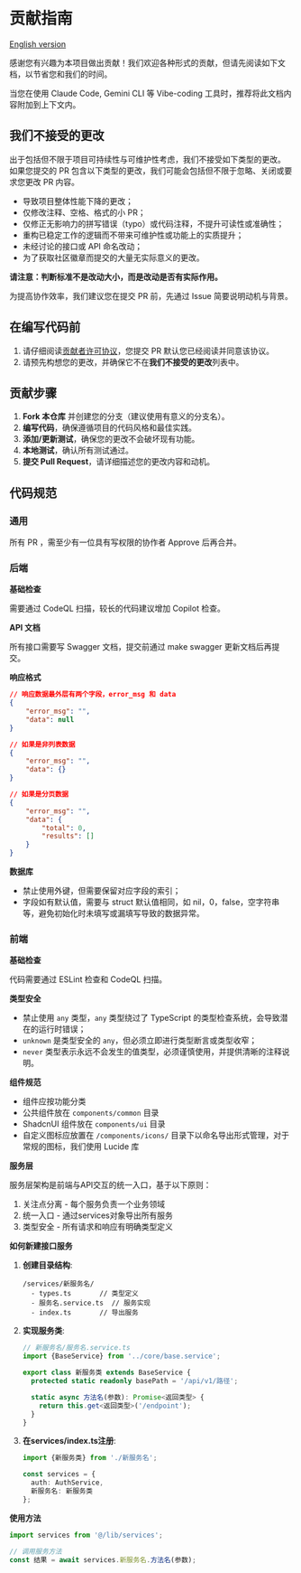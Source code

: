 # 贡献指南

[English version](readmes/CONTRIBUTING_en-US.md)

感谢您有兴趣为本项目做出贡献！我们欢迎各种形式的贡献，但请先阅读如下文档，以节省您和我们的时间。

当您在使用 Claude Code, Gemini CLI 等 Vibe-coding 工具时，推荐将此文档内容附加到上下文内。

## 我们不接受的更改

出于包括但不限于项目可持续性与可维护性考虑，我们不接受如下类型的更改。  
如果您提交的 PR 包含以下类型的更改，我们可能会包括但不限于忽略、关闭或要求您更改 PR 内容。

- 导致项目整体性能下降的更改；
- 仅修改注释、空格、格式的小 PR；
- 仅修正无影响力的拼写错误（typo）或代码注释，不提升可读性或准确性；
- 重构已稳定工作的逻辑而不带来可维护性或功能上的实质提升；
- 未经讨论的接口或 API 命名改动；
- 为了获取社区徽章而提交的大量无实际意义的更改。

**请注意：判断标准不是改动大小，而是改动是否有实际作用。**

为提高协作效率，我们建议您在提交 PR 前，先通过 Issue 简要说明动机与背景。  

## 在编写代码前

1. 请仔细阅读[贡献者许可协议](/CLA.md)，您提交 PR 默认您已经阅读并同意该协议。
2. 请预先构想您的更改，并确保它不在**我们不接受的更改**列表中。

## 贡献步骤

1. **Fork 本仓库** 并创建您的分支（建议使用有意义的分支名）。
2. **编写代码**，确保遵循项目的代码风格和最佳实践。
3. **添加/更新测试**，确保您的更改不会破坏现有功能。
4. **本地测试**，确认所有测试通过。
5. **提交 Pull Request**，请详细描述您的更改内容和动机。


## 代码规范

### 通用

所有 PR ，需至少有一位具有写权限的协作者 Approve 后再合并。

### 后端

**基础检查**

需要通过 CodeQL 扫描，较长的代码建议增加 Copilot 检查。

**API 文档**

所有接口需要写 Swagger 文档，提交前通过 make swagger 更新文档后再提交。

**响应格式**

```json
// 响应数据最外层有两个字段，error_msg 和 data
{
    "error_msg": "",
    "data": null
}

// 如果是非列表数据
{
    "error_msg": "",
    "data": {}
}

// 如果是分页数据
{
    "error_msg": "",
    "data": {
        "total": 0,
        "results": []
    }
}
```

**数据库**

- 禁止使用外键，但需要保留对应字段的索引；
- 字段如有默认值，需要与 struct 默认值相同，如 nil，0，false，空字符串等，避免初始化时未填写或漏填写导致的数据异常。

### 前端

**基础检查**

代码需要通过 ESLint 检查和 CodeQL 扫描。

**类型安全**

- 禁止使用 `any` 类型，`any` 类型绕过了 TypeScript 的类型检查系统，会导致潜在的运行时错误；
- `unknown` 是类型安全的 `any`，但必须立即进行类型断言或类型收窄；
- `never` 类型表示永远不会发生的值类型，必须谨慎使用，并提供清晰的注释说明。

**组件规范**

- 组件应按功能分类
- 公共组件放在 `components/common` 目录
- ShadcnUI 组件放在 `components/ui` 目录
- 自定义图标应放置在 `/components/icons/` 目录下以命名导出形式管理，对于常规的图标，我们使用 Lucide 库

**服务层**

服务层架构是前端与API交互的统一入口，基于以下原则：

1. 关注点分离 - 每个服务负责一个业务领域
2. 统一入口 - 通过services对象导出所有服务
3. 类型安全 - 所有请求和响应有明确类型定义


**如何新建接口服务**

1. **创建目录结构**:

   ```text
   /services/新服务名/
     - types.ts       // 类型定义
     - 服务名.service.ts  // 服务实现
     - index.ts       // 导出服务
   ```

2. **实现服务类**:

   ```typescript
   // 新服务名/服务名.service.ts
   import {BaseService} from '../core/base.service';
   
   export class 新服务类 extends BaseService {
     protected static readonly basePath = '/api/v1/路径';
   
     static async 方法名(参数): Promise<返回类型> {
       return this.get<返回类型>('/endpoint');
     }
   }
   ```

3. **在services/index.ts注册**:

   ```typescript
   import {新服务类} from './新服务名';
   
   const services = {
     auth: AuthService,
     新服务名: 新服务类
   };
   ```

**使用方法**

```typescript
import services from '@/lib/services';

// 调用服务方法
const 结果 = await services.新服务名.方法名(参数);
```
